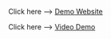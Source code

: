 Click here --> <a href="https://ducdatit2002.github.io/Capstone-management-product/" target="_blank">Demo Website</a>

Click here --> <a href="https://www.youtube.com/watch?v=oA00Jt27Ur4" target="_blank">Video Demo</a>
